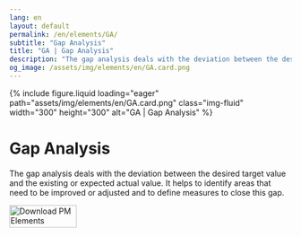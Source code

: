 ```yaml
---
lang: en
layout: default
permalink: /en/elements/GA/
subtitle: "Gap Analysis"
title: "GA | Gap Analysis"
description: "The gap analysis deals with the deviation between the desired target value and the existing or expected actual value. It helps to identify areas that need to be improved or adjusted and to define measures to close this gap."
og_image: /assets/img/elements/en/GA.card.png
---
```


{% include figure.liquid loading="eager" path="assets/img/elements/en/GA.card.png" class="img-fluid" width="300" height="300" alt="GA | Gap Analysis" %}

# Gap Analysis

The gap analysis deals with the deviation between the desired target value and the existing or expected actual value. It helps to identify areas that need to be improved or adjusted and to define measures to close this gap.

<a href="https://apps.apple.com/app/apple-store/id6738084498?pt=127441684&ct=website&mt=8">
  <img src="{{ "assets/img/en/appstore.png" | relative_url }}" width="120" height="40" alt="Download PM Elements">
</a>
